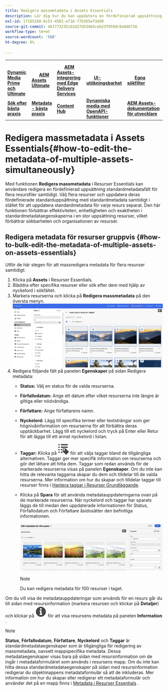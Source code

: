 ```yaml
---
title: Redigera massmetadata i Assets Essentials
description: Lär dig hur du kan uppdatera en fördefinierad uppsättning med standardmetadatafält för flera resurser som är tillgängliga i Assets Essentials samtidigt.
exl-id: 17185160-6c51-4581-a716-77b365ef3dd9
source-git-commit: 461773235cb2d27d334b5ceb23f959dc9a848716
workflow-type: tm+mt
source-wordcount: '508'
ht-degree: 0%

---
```



<table>
    <tr>
        <td>
            <img src="assets/new2.gif" width="20px" height="25px" alt="new">
            <a href="https://experienceleague.adobe.com/sv/docs/experience-manager-cloud-service/content/assets/dynamicmedia/dm-prime-ultimate"><b> Dynamic Media Prime och Ultimate </b></a>
        </td>
        <td>
            <img src="assets/new2.gif" width="20px" height="25px" alt="new">
            <a href="https://experienceleague.adobe.com/sv/docs/experience-manager-cloud-service/content/assets/assets-ultimate-overview"><b> AEM Assets Ultimate </b></a>
        </td>
        <td>
            <img src="assets/new2.gif" width="20px" height="25px" alt="new">
            <a href="http://experienceleague.adobe.com/sv/docs/experience-manager-cloud-service/content/assets/integrate-aem-assets-edge-delivery-services"><b> AEM Assets-integrering med Edge Delivery Services </b></a>
        </td>
        <td>
            <img src="assets/new2.gif" width="20px" height="25px" alt="new">
            <a href="https://experienceleague.adobe.com/sv/docs/experience-manager-cloud-service/content/assets/assets-view/aem-assets-view-ui-extensibility"><b> UI-utökningsbarhet </b></a>
        </td>
          <td>
            <img src="assets/new2.gif" width="20px" height="25px" alt="new">
            <a href="https://experienceleague.adobe.com/sv/docs/experience-manager-assets-essentials/help/custom-search-filters"><b> Egna sökfilter </b></a>
        </td>
    </tr>
    <tr>
        <td>
            <a href="https://experienceleague.adobe.com/sv/docs/experience-manager-cloud-service/content/assets/best-practices/search-best-practices"><b>Sök efter bästa praxis</b></a>
        </td>
        <td>
            <a href="https://experienceleague.adobe.com/sv/docs/experience-manager-cloud-service/content/assets/best-practices/metadata-best-practices"><b>Metadata - bästa praxis</b></a>
        </td>
        <td>
            <a href="https://experienceleague.adobe.com/sv/docs/experience-manager-cloud-service/content/assets/content-hub/product-overview"><b>Content Hub</b></a>
        </td>
        <td>
            <a href="https://experienceleague.adobe.com/sv/docs/experience-manager-cloud-service/content/assets/dynamicmedia/dynamic-media-open-apis/dynamic-media-open-apis-overview"><b>Dynamiska media med OpenAPI-funktioner</b></a>
        </td>
        <td>
            <a href="https://developer.adobe.com/experience-cloud/experience-manager-apis/"><b>AEM Assets-dokumentation för utvecklare</b></a>
        </td>
    </tr>
</table>

# Redigera massmetadata i Assets Essentials{#how-to-edit-the-metadata-of-multiple-assets-simultaneously}

Med funktionen **Redigera massmetadata** i Resurser Essentials kan användare redigera en fördefinierad uppsättning standardmetadatafält för flera resursfiler samtidigt. Välj flera resurser och uppdatera deras fördefinierade standarduppsättning med standardmetadata samtidigt i stället för att uppdatera standardmetadata för varje resurs separat. Den här funktionen förbättrar effektiviteten, enhetligheten och exaktheten i standardmetadataegenskaperna i en stor uppsättning resurser, vilket förbättrar sökbarheten och organisationen av resurser.

## Redigera metadata för resurser gruppvis {#how-to-bulk-edit-the-metadata-of-multiple-assets-on-assets-essentials}

Utför de här stegen för att massredigera metadata för flera resurser samtidigt:

1. Klicka på **Assets** i Resurser Essentials.
1. Bläddra efter specifika resurser eller sök efter dem med hjälp av nyckelord i sökfältet.
1. Markera resurserna och klicka på **Redigera massmetadata** på den översta menyn.
   ![bulk-metadata-edit](/help/using/assets/bulk-metadata-edit1.png)
1. Redigera följande fält på panelen **Egenskaper** på sidan Redigera metadata:
   * **Status:** Välj en status för de valda resurserna.
   * **Förfallodatum:** Ange ett datum efter vilket resurserna inte längre är giltiga eller nödvändiga.
   * **Författare:** Ange författarens namn.
   * **Nyckelord:** Lägg till specifika termer eller textsträngar som ger högnivåinformation om resurserna för att förbättra deras upptäckbarhet. Lägg till ett nyckelord och tryck på Enter eller Retur för att lägga till ett annat nyckelord i listan.
   * **Taggar:** Klicka på ![taggikonen](/help/using/assets/tags-icon.svg) för att välja taggar bland de tillgängliga alternativen. Taggar ger mer specifik information om resurserna och gör det lättare att hitta dem. Taggar som redan används för de markerade resurserna visas på panelen **Egenskaper**. Om du inte kan hitta de relevanta taggarna skapar du dem och tilldelar till de valda resurserna. Mer information om hur du skapar och tilldelar taggar till resurser finns i [Hantera taggar i Resurser Grundläggande](/help/using/tagging-management.md).
   * Klicka på **Spara** för att använda metadatauppdateringarna ovan på de markerade resurserna. När nyckelord och taggar har sparats läggs de till medan den uppdaterade informationen för Status, Förfallodatum och Författare åsidosätter den befintliga informationen.

     ![save-bulk-metadata-edit-properties](/help/using/assets/save-bulk-metadata-edit-properties2.png)

     >[!NOTE]
     >
     >Du kan redigera metadata för 100 resurser i taget.

Om du vill visa de metadatauppdateringar som används för en resurs går du till sidan med resursinformation (markera resursen och klickar på **Detaljer**) och klickar på ![](/help/using/assets/info-icon-solid-black.svg) för att visa resursens metadata på panelen **Information** .

>[!NOTE]
>
>**Status**, **Förfallodatum**, **Författare**, **Nyckelord** och **Taggar** är standardmetadataegenskaper som är tillgängliga för redigering av massmetadata, oavsett mappspecifika metadata. Dessa metadataegenskaper visas bara på sidan med resursinformation om de ingår i metadataformuläret som används i resursens mapp. Om du inte kan hitta dessa standardmetadataegenskaper på sidan med resursinformation redigerar du objektmappens metadataformulär så att de inkluderas. Mer information om hur du skapar eller redigerar ett metadataformulär och använder det på en mapp finns i [Metadata i Resurser Essentials](/help/using/metadata.md) .
